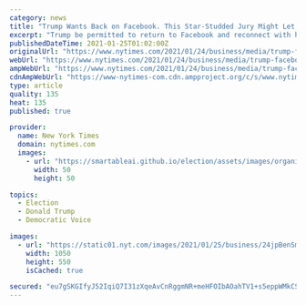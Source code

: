 ```yaml
---
category: news
title: "Trump Wants Back on Facebook. This Star-Studded Jury Might Let Him."
excerpt: "Trump be permitted to return to Facebook and reconnect with his millions of followers? The decision has major consequences not just for American politics, but also for the way in which social media is regulated,"
publishedDateTime: 2021-01-25T01:02:00Z
originalUrl: "https://www.nytimes.com/2021/01/24/business/media/trump-facebook-oversight-board.html"
webUrl: "https://www.nytimes.com/2021/01/24/business/media/trump-facebook-oversight-board.html"
ampWebUrl: "https://www.nytimes.com/2021/01/24/business/media/trump-facebook-oversight-board.amp.html"
cdnAmpWebUrl: "https://www-nytimes-com.cdn.ampproject.org/c/s/www.nytimes.com/2021/01/24/business/media/trump-facebook-oversight-board.amp.html"
type: article
quality: 135
heat: 135
published: true

provider:
  name: New York Times
  domain: nytimes.com
  images:
    - url: "https://smartableai.github.io/election/assets/images/organizations/nytimes.com-50x50.jpg"
      width: 50
      height: 50

topics:
  - Election
  - Donald Trump
  - Democratic Voice

images:
  - url: "https://static01.nyt.com/images/2021/01/25/business/24jpBenSmith-print/24BenSmith-02-facebookJumbo.jpg"
    width: 1050
    height: 550
    isCached: true

secured: "eu7gSKGIfyJ52IqiQ7I31zXqeAvCnRggmNR+meHFOIbAOahTV1+s5eppWMkCS0FZsjQkbuM8691ygslB4OKJrIBGVA7xdw+pyiJV4h3VE+Qa2+LXnkx2X4c9Hefx//8gW5F4Z/0bLGTJRbwzjAIeKAov+uzZR/NWuoHWzdvSD+2u1k3FzKsBT/QwcIMwM007ZLdTTw/2gKhYXmDrNQL7jKPJ7J3VlQnl1uhPdVwnT5XWfZ/l4BZya7fVQsFp6qi6PvmhAO37+9ra/zOhudpeQuMMDhzIAXi37sNJh9Pbv97+YNapXKJDruHDoGHsBFot+hl8PT8XAeP8c47qBSX+2CrNNTmaMA4gudMtzpH4mmc=;0WLq52lP8HKhI9P56CVIpQ=="
---
```


